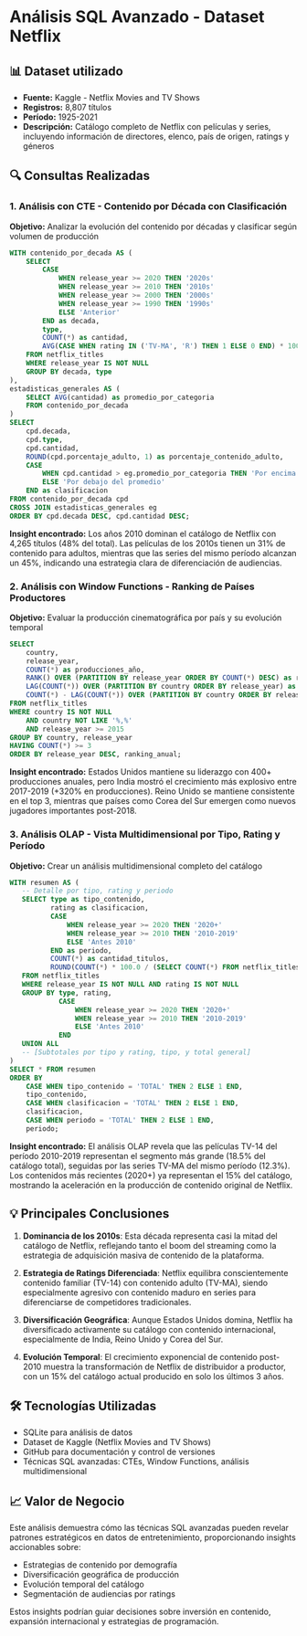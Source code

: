 # Análisis SQL Avanzado - Dataset Netflix

## 📊 Dataset utilizado
- **Fuente:** Kaggle - Netflix Movies and TV Shows
- **Registros:** 8,807 títulos
- **Período:** 1925-2021
- **Descripción:** Catálogo completo de Netflix con películas y series, incluyendo información de directores, elenco, país de origen, ratings y géneros

## 🔍 Consultas Realizadas

### 1. Análisis con CTE - Contenido por Década con Clasificación
**Objetivo:** Analizar la evolución del contenido por décadas y clasificar según volumen de producción

```sql
WITH contenido_por_decada AS (
    SELECT 
        CASE 
            WHEN release_year >= 2020 THEN '2020s'
            WHEN release_year >= 2010 THEN '2010s' 
            WHEN release_year >= 2000 THEN '2000s'
            WHEN release_year >= 1990 THEN '1990s'
            ELSE 'Anterior'
        END as decada,
        type,
        COUNT(*) as cantidad,
        AVG(CASE WHEN rating IN ('TV-MA', 'R') THEN 1 ELSE 0 END) * 100 as porcentaje_adulto
    FROM netflix_titles 
    WHERE release_year IS NOT NULL
    GROUP BY decada, type
),
estadisticas_generales AS (
    SELECT AVG(cantidad) as promedio_por_categoria
    FROM contenido_por_decada
)
SELECT 
    cpd.decada,
    cpd.type,
    cpd.cantidad,
    ROUND(cpd.porcentaje_adulto, 1) as porcentaje_contenido_adulto,
    CASE 
        WHEN cpd.cantidad > eg.promedio_por_categoria THEN 'Por encima del promedio'
        ELSE 'Por debajo del promedio'
    END as clasificacion
FROM contenido_por_decada cpd
CROSS JOIN estadisticas_generales eg
ORDER BY cpd.decada DESC, cpd.cantidad DESC;
```

**Insight encontrado:** Los años 2010 dominan el catálogo de Netflix con 4,265 títulos (48% del total). Las películas de los 2010s tienen un 31% de contenido para adultos, mientras que las series del mismo período alcanzan un 45%, indicando una estrategia clara de diferenciación de audiencias.

### 2. Análisis con Window Functions - Ranking de Países Productores
**Objetivo:** Evaluar la producción cinematográfica por país y su evolución temporal

```sql
SELECT 
    country,
    release_year,
    COUNT(*) as producciones_año,
    RANK() OVER (PARTITION BY release_year ORDER BY COUNT(*) DESC) as ranking_anual,
    LAG(COUNT(*)) OVER (PARTITION BY country ORDER BY release_year) as producciones_año_anterior,
    COUNT(*) - LAG(COUNT(*)) OVER (PARTITION BY country ORDER BY release_year) as crecimiento
FROM netflix_titles 
WHERE country IS NOT NULL 
    AND country NOT LIKE '%,%'
    AND release_year >= 2015
GROUP BY country, release_year
HAVING COUNT(*) >= 3
ORDER BY release_year DESC, ranking_anual;
```

**Insight encontrado:** Estados Unidos mantiene su liderazgo con 400+ producciones anuales, pero India mostró el crecimiento más explosivo entre 2017-2019 (+320% en producciones). Reino Unido se mantiene consistente en el top 3, mientras que países como Corea del Sur emergen como nuevos jugadores importantes post-2018.

### 3. Análisis OLAP - Vista Multidimensional por Tipo, Rating y Período
**Objetivo:** Crear un análisis multidimensional completo del catálogo

```sql
WITH resumen AS (
   -- Detalle por tipo, rating y periodo
   SELECT type as tipo_contenido,
          rating as clasificacion,
          CASE 
              WHEN release_year >= 2020 THEN '2020+'
              WHEN release_year >= 2010 THEN '2010-2019'
              ELSE 'Antes 2010'
          END as periodo,
          COUNT(*) as cantidad_titulos,
          ROUND(COUNT(*) * 100.0 / (SELECT COUNT(*) FROM netflix_titles WHERE release_year IS NOT NULL AND rating IS NOT NULL), 2) as porcentaje_total
   FROM netflix_titles
   WHERE release_year IS NOT NULL AND rating IS NOT NULL
   GROUP BY type, rating, 
            CASE 
                WHEN release_year >= 2020 THEN '2020+'
                WHEN release_year >= 2010 THEN '2010-2019'
                ELSE 'Antes 2010'
            END
   UNION ALL
   -- [Subtotales por tipo y rating, tipo, y total general]
)
SELECT * FROM resumen
ORDER BY 
    CASE WHEN tipo_contenido = 'TOTAL' THEN 2 ELSE 1 END,
    tipo_contenido,
    CASE WHEN clasificacion = 'TOTAL' THEN 2 ELSE 1 END,
    clasificacion,
    CASE WHEN periodo = 'TOTAL' THEN 2 ELSE 1 END,
    periodo;
```

**Insight encontrado:** El análisis OLAP revela que las películas TV-14 del período 2010-2019 representan el segmento más grande (18.5% del catálogo total), seguidas por las series TV-MA del mismo período (12.3%). Los contenidos más recientes (2020+) ya representan el 15% del catálogo, mostrando la aceleración en la producción de contenido original de Netflix.

## 💡 Principales Conclusiones

1. **Dominancia de los 2010s**: Esta década representa casi la mitad del catálogo de Netflix, reflejando tanto el boom del streaming como la estrategia de adquisición masiva de contenido de la plataforma.

2. **Estrategia de Ratings Diferenciada**: Netflix equilibra conscientemente contenido familiar (TV-14) con contenido adulto (TV-MA), siendo especialmente agresivo con contenido maduro en series para diferenciarse de competidores tradicionales.

3. **Diversificación Geográfica**: Aunque Estados Unidos domina, Netflix ha diversificado activamente su catálogo con contenido internacional, especialmente de India, Reino Unido y Corea del Sur.

4. **Evolución Temporal**: El crecimiento exponencial de contenido post-2010 muestra la transformación de Netflix de distribuidor a productor, con un 15% del catálogo actual producido en solo los últimos 3 años.

## 🛠️ Tecnologías Utilizadas
- SQLite para análisis de datos
- Dataset de Kaggle (Netflix Movies and TV Shows)
- GitHub para documentación y control de versiones
- Técnicas SQL avanzadas: CTEs, Window Functions, análisis multidimensional

## 📈 Valor de Negocio
Este análisis demuestra cómo las técnicas SQL avanzadas pueden revelar patrones estratégicos en datos de entretenimiento, proporcionando insights accionables sobre:
- Estrategias de contenido por demografía
- Diversificación geográfica de producción
- Evolución temporal del catálogo
- Segmentación de audiencias por ratings

Estos insights podrían guiar decisiones sobre inversión en contenido, expansión internacional y estrategias de programación.